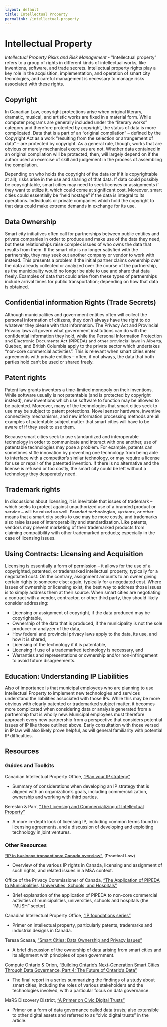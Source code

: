 ```yaml
---
layout: default
title: Intellectual Property
permalink: /intellectual-property
---
```

# Intellectual Property

*Intellectual Property Risks and Risk Management* - "Intellectual property" refers to a group of rights in different kinds of intellectual works, like inventions, software, and trade secrets.  Intellectual property rights play a key role in the acquisition, implementation, and operation of smart city tecnologies, and careful  management is necessary to manage risks associated with these rights.   

## Copyright 
In Canadian Law, copyright protections arise when original literary, dramatic, musical, and artistic works are fixed in a material form. While computer programs are generally included under the “literary works” category and therefore protected by copyright, the status of data is more complicated. Data that is a part of an “original compilation” – defined by the Copyright Act as a work “resulting from the selection or arrangement of data” – are protected by copyright. As a general rule, though, works that are obvious or merely mechanical exercises are not. Whether data contained in an original compilation will be protected, then, will largely depend on if the author used an exercise of skill and judgement in the process of assembling the compilation. 

Depending on who holds the copyright of the data (or if it is copyrightable at all), risks arise in the use and sharing of that data. If data could possibly be copyrightable, smart cities may need to seek licenses or assignments if they want to utilize it, which could come at significant cost. Moreover, smart cities could essentially be “held hostage” if the data is integral to its operations. Individuals or private companies which hold the copyright to that data could make extreme demands in exchange for its use. 

## Data Ownership
Smart city initiatives often call for partnerships between public entities and private companies in order to produce and make use of the data they need, but these relationships raise complex issues of who owns the data that results from them. If the smart city is no longer satisfied with the partnership, they may seek out another company or vendor to work with instead. This presents a problem if the initial partner claims ownership over the data already collected or analyzed over the course of the partnership, as the municipality would no longer be able to use and share that data freely. Examples of data that could arise from these types of partnerships include arrival times for public transportation; depending on how that data is obtained.

## Confidential information Rights (Trade Secrets)
Although municipalities and government entities often will collect the personal information of citizens, they don’t always have the right to do whatever they please with that information. The Privacy Act and Provincial Privacy laws all govern what government institutions can do with the confidential information they hold, while the Personal Information Protection and Electronic Documents Act (PIPEDA) and other provincial laws in Alberta, Quebec, and British Columbia apply to the private sector which undertakes “non-core commercial activities”. This is relevant when smart cities enter agreements with private entities – often, if not always, the data that both parties hold can’t be used or shared freely. 

## Patent rights
Patent law grants inventors a time-limited monopoly on their inventions. While software usually is not patentable (and is protected by copyright instead), new inventions which use software to function may be allowed to be patented. Moreover, many of the technologies that smart cities seek to use may be subject to patent protections. Novel sensor hardware, inventive connectivity mechanisms, and new information processing methods are all examples of patentable subject matter that smart cities will have to be aware of if they seek to use them. 

Because smart cities seek to use standardized and interoperable technology in order to communicate and interact with one another, use of patentable technologies may pose a problem. For example, patents can sometimes stifle innovation by preventing one technology from being able to interface with a competitor’s similar technology, or may require a license for use or repair of the patented invention. If there is no alternative and the license is refused or too costly, the smart city could be left without a technology they desperately need.

## Trademark rights
In discussions about licensing, it is inevitable that issues of trademark – which seeks to protect against unauthorized use of a branded product or service – will be raised as well. Branded technologies, systems, or other means that a smart city seeks to use may be more costly, and trademarks also raise issues of interoperability and standardization. Like patents, vendors may prevent marketing of their trademarked products from claiming compatibility with other trademarked products; especially in the case of licensing issues.

## Using Contracts: Licensing and Acquisition
Licensing is essentially a form of permission – it allows for the use of a copyrighted, patented, or trademarked intellectual property, typically for a negotiated cost. On the contrary, assignment amounts to an owner giving certain rights to someone else; again, typically for a negotiated cost. Where issues of ownership or licensing exist, the best way to address those issues is to simply address them at their source. When smart cities are negotiating a contract with a vendor, contractor, or other third party, they should likely consider addressing:
*	Licensing or assignment of copyright, if the data produced may be copyrightable,
*	Ownership of the data that is produced, if the municipality is not the sole producer or analyzer of the data,
*	How federal and provincial privacy laws apply to the data, its use, and how it is shared,
*	Licensing of the technology if it is patentable,
*	Licensing if use of a trademarked technology is necessary, and
*	Warranties and representations or ownership and/or non-infringement to avoid future disagreements.

## Education: Understanding IP Liabilities
Also of importance is that municipal employees who are planning to use Intellectual Property to implement new technologies and services understand the liabilities associated with those IPs. While this may be more obvious with clearly patented or trademarked subject matter, it becomes more complicated when considering data or analysis generated from a partnership that is wholly new. Municipal employees must therefore approach every new partnership from a perspective that considers potential issues of IP like those outlined above. Early consultation with those versed in IP law will also likely prove helpful, as will general familiarity with potential IP difficulties.

## Resources

### Guides and Toolkits

Canadian Intellectual Property Office, [“Plan your IP strategy”](https://www.ic.gc.ca/eic/site/cipointernet-internetopic.nsf/eng/wr04563.html) 
  *	Summary of considerations when developing an IP strategy that is aligned with an organization’s goals, including commercialization, ownership and working with third parties.

Bereskin & Parr, [“The Licensing and Commercializing of Intellectual Property”](https://www.bereskinparr.com/files/file/docs/LicensingIPBereskinHartUpdate.pdf)
  *	A more in-depth look of licensing IP, including common terms found in licensing agreements, and a discussion of developing and exploiting technology in joint ventures.

### Other Resources

[“IP in business transactions: Canada overview”](https://ca.practicallaw.thomsonreuters.com/3-505-4642?transitionType=Default&contextData=(sc.Default)&firstPage=true&bhcp=1), (Practical Law)
  * Overview of the various IP rights in Canada, licensing and assignment of such rights, and related issues in a M&A context.

Office of the Privacy Commissioner of Canada, [“The Application of PIPEDA to Municipalities, Universities, Schools, and Hospitals”](https://www.priv.gc.ca/en/privacy-topics/privacy-laws-in-canada/the-personal-information-protection-and-electronic-documents-act-pipeda/r_o_p/02_05_d_25/)
  *	Brief explanation of the application of PIPEDA to non-core commercial activities of municipalities, universities, schools and hospitals (the “MUSH” sector).

Canadian Intellectual Property Office, [“IP foundations series”](https://www.ic.gc.ca/eic/site/cipointernet-internetopic.nsf/eng/h_wr04590.html)
  *	Primer on intellectual property, particularly patents, trademarks and industrial designs in Canada.

Teresa Scassa, [“Smart Cities: Data Ownership and Privacy Issues”](https://www.teresascassa.ca/index.php?option=com_k2&view=item&id=241:smart-cities-data-ownership-and-privacy-issues&Itemid=81)
  *	A brief discussion of the ownership of data arising from smart cities and its alignment with principles of open government.
  
Compute Ontario & Orion, [“Building Ontario’s Next-Generation Smart Cities Through Data Governance, Part 4: The Future of Ontario’s Data”](https://www.orion.on.ca/wp-content/uploads/2019/11/Smart_Cities_The_future_of_Ontarios_data.pdf)
  *	The final report in a series summarizing the findings of a study about smart cities, including the roles of various stakeholders and the technologies involved, with a particular focus on data governance.

MaRS Discovery District, [“A Primer on Civic Digital Trusts”](https://marsdd.gitbook.io/datatrust/about-this-primer) 
  *	Primer on a form of data governance called data trusts; also extensible to other digital assets and referred to as “civic digital trusts” in the article.
